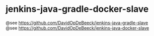 # jenkins-java-gradle-docker-slave

@see https://github.com/DavidOpDeBeeck/jenkins-java-gradle-slave  
@see https://github.com/DavidOpDeBeeck/jenkins-java-docker-slave
